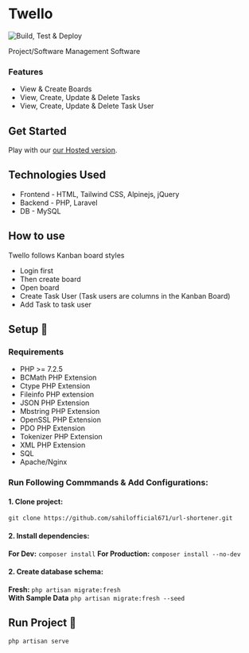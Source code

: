 # Twello

![Build, Test & Deploy](https://github.com/sahilofficial671/twello/actions/workflows/build.yml/badge.svg?style=flat-square)

Project/Software Management Software

### Features

- View & Create Boards
- View, Create, Update & Delete Tasks
- View, Create, Update & Delete Task User

## Get Started
Play with our [our Hosted version](https://twello.webiggle.com/).

## Technologies Used
- Frontend - HTML, Tailwind CSS, Alpinejs, jQuery
- Backend - PHP, Laravel
- DB - MySQL

## How to use
Twello follows Kanban board styles
- Login first
- Then create board
- Open board
- Create Task User (Task users are columns in the Kanban Board)
- Add Task to task user

## Setup :memo:
### Requirements

* PHP >= 7.2.5
* BCMath PHP Extension
* Ctype PHP Extension
* Fileinfo PHP extension
* JSON PHP Extension
* Mbstring PHP Extension
* OpenSSL PHP Extension
* PDO PHP Extension
* Tokenizer PHP Extension
* XML PHP Extension
* SQL
* Apache/Nginx

### Run Following Commmands & Add Configurations:

#### 1. Clone project:
`git clone https://github.com/sahilofficial671/url-shortener.git`

#### 2. Install dependencies:
**For Dev:** `composer install`
**For Production:** `composer install --no-dev`

#### 2. Create database schema:
**Fresh:** `php artisan migrate:fresh`\
**With Sample Data** `php artisan migrate:fresh --seed`

## Run Project :rocket:
`php artisan serve`
